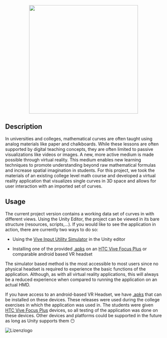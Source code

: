 <div id="header" align="center">
  <img src=".assets/images/paramcurve_logo_white.png" width="350"/>
</div>





<!--

Eine VR-Applikation der Hochschule Kaiserslautern zur Visualisierung und Förderung des besseren Verständnis von Parameterkurven. Parameterkurven 



-->

## Description

In universities and colleges, mathematical curves are often taught using analog materials like
paper and chalkboards. While these lessons are often supported by digital teaching concepts, they are often limited to passive visualizations like videos or images. A new, more active medium is made possible through virtual reality. This medium enables new learning techniques to promote understanding beyond raw mathematical formulas and increase spatial imagination in students. For this project, we took the materials of an existing college level math course and  developed a virtual reality application that visualizes single curves in 3D space and allows for user interaction with an imported set of curves.   



## Usage

The current project version contains a working data set of curves in with different views. Using the Unity Editor, the project can be viewed in its bare structure (resources, scripts,...). If you would like to see the application in action, there are currently two ways to do so:

- Using the [Vive Input Utility Simulator](https://github.com/ViveSoftware/ViveInputUtility-Unity/wiki/Simulator)  in the Unity editor

- Installing one of the provided [.apks](https://github.com/VRLAB-HSKL/Vektoranalysis/releases) on an [HTC Vive Focus Plus](https://business.vive.com/us/product/focus-plus/) or comparable android based VR headset

The simulator based method is the most accessible to most users since no physical headset is required to experience the basic functions of the application. Although, as with all virtual reality applications, this will always be a reduced experience when compared to running the application on an actual HMD.

If you have access to an android-based VR Headset, we have [.apks](https://github.com/VRLAB-HSKL/Vektoranalysis/releases) that can be installed on these devices. These releases were used during the college exercises in which the application was used in. The students were given [HTC Vive Focus Plus](https://business.vive.com/us/product/focus-plus/) devices, so all testing of the application was done on these devices. Other devices and platforms could be supported in the future as long as  Unity supports them 😶



![Lizenzlogo](https://licensebuttons.net/l/by-nc-sa/3.0/de/88x31.png)





<!--- 

## Description

Provide a short description explaining the what, why, and how of your project. Use the following questions as a guide:

- What was your motivation?- Why did you build this project? (Note: the answer is not "Because it was a homework assignment.")- What problem does it solve?- What did you learn?



## Usage

Provide instructions and examples for use. Include screenshots as needed.
To add a screenshot, create an `assets/images` folder in your repository and upload your screenshot to it. Then, using the relative filepath, add it to your README using the following syntax:
    ```md    ![alt text](assets/images/screenshot.png)    ```







## Table of Contents (Optional)
If your README is long, add a table of contents to make it easy for users to find what they need.
- [Installation](#installation)- [Usage](#usage)- [Credits](#credits)- [License](#license)
## Installation
What are the steps required to install your project? Provide a step-by-step description of how to get the development environment running.
## Usage
Provide instructions and examples for use. Include screenshots as needed.
To add a screenshot, create an `assets/images` folder in your repository and upload your screenshot to it. Then, using the relative filepath, add it to your README using the following syntax:
    ```md    ![alt text](assets/images/screenshot.png)    ```

## Credits
List your collaborators, if any, with links to their GitHub profiles.
If you used any third-party assets that require attribution, list the creators with links to their primary web presence in this section.
If you followed tutorials, include links to those here as well.
## License
The last section of a high-quality README file is the license. This lets other developers know what they can and cannot do with your project. If you need help choosing a license, refer to [https://choosealicense.com/](https://choosealicense.com/).
---
🏆 The previous sections are the bare minimum, and your project will ultimately determine the content of this document. You might also want to consider adding the following sections.
## Badges
![badmath](https://img.shields.io/github/languages/top/lernantino/badmath)
Badges aren't necessary, per se, but they demonstrate street cred. Badges let other developers know that you know what you're doing. Check out the badges hosted by [shields.io](https://shields.io/). You may not understand what they all represent now, but you will in time.

## Features
If your project has a lot of features, list them here.
## How to Contribute
If you created an application or package and would like other developers to contribute it, you can include guidelines for how to do so. The [Contributor Covenant](https://www.contributor-covenant.org/) is an industry standard, but you can always write your own if you'd prefer.
## Tests
Go the extra mile and write tests for your application. Then provide examples on how to run them here.



-->